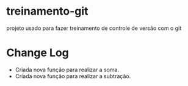 # treinamento-git
projeto usado para fazer treinamento de controle de versão com o git

# Change Log
- Criada nova função para realizar a soma.
- Criada nova função para realizar a subtração.
